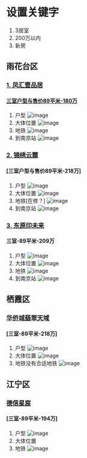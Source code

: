 # 设置关键字
1. 3居室
2. 200万以内
3. 新房

## 雨花台区
### [1. 凤汇壹品居 ](https://nj.fang.lianjia.com/loupan/p_fjlxhblbqG37dkbllcl/)
#### [三室户型与售价89平米-180万](https://nj.fang.lianjia.com/loupan/p_fjlxhblbqG37dkbllcl/huxingtu/14000009104771.html)
1. 户型 ![image](https://github.com/YinLiu-91/---/assets/61572280/0830cbd3-98b6-436a-84d7-121157caf31d)
2. 大体位置 ![image](https://github.com/YinLiu-91/---/assets/61572280/5f904088-c4a6-4031-a0c7-29ebe954a5fe)
3. 地铁 ![image](https://github.com/YinLiu-91/---/assets/61572280/f69596a5-2605-4ba7-88ac-0cf079501211)
4. 到南京站 ![image](https://github.com/YinLiu-91/---/assets/61572280/9982a8e7-d77d-4fc9-b8cd-4247de65b617)




### [2. 锦绣云麓](https://nj.fang.lianjia.com/loupan/p_jxylbltaz/)
#### [三室户型与售价89平米-218万]
1. 户型 ![image](https://github.com/YinLiu-91/---/assets/61572280/f0815d6b-3ded-4bfc-8577-bf85f9c612e4)
2. 大体位置 ![image](https://github.com/YinLiu-91/---/assets/61572280/b6a8e60f-187a-449d-8006-24abe3cbe188)
3. 地铁[在修？] ![image](https://github.com/YinLiu-91/---/assets/61572280/dd05d394-df28-416f-8ed1-44a65f9ded67)
4. 到南京站 ![image](https://github.com/YinLiu-91/---/assets/61572280/1f2e153e-0b95-4e58-829a-987eabb06d98)



### [3. 东原印未来](https://nj.fang.lianjia.com/loupan/p_NO2021G38bmgii/huxingtu/14000014545135.html)
#### 三室-89平米-209万
1. 户型 ![image](https://github.com/YinLiu-91/---/assets/61572280/a4890781-e5f0-46b8-8bb9-acb356a299b3)
2. 大体位置 ![image](https://github.com/YinLiu-91/---/assets/61572280/6ff72ec7-abc1-4dd0-97c8-33ff57e033e3)
3. 地铁 ![image](https://github.com/YinLiu-91/---/assets/61572280/f7a65579-a5d4-4f7d-92e3-1a9f7fc90586)
4. 到南京站 ![image](https://github.com/YinLiu-91/---/assets/61572280/3140b267-5e22-42ed-af5d-0b4065d7cf45)


## 栖霞区
### [华侨城翡翠天域](https://nj.fang.lianjia.com/loupan/p_hqcfctyabooo/huxingtu/1420051826846924.html)

#### [三室-89平米-218万]

1. 户型 ![image](https://github.com/YinLiu-91/---/assets/61572280/731b9b11-3539-4521-ac03-1727debfa8f8)
2. 大体位置 ![image](https://github.com/YinLiu-91/---/assets/61572280/8418d086-6663-4142-b52e-b0bbd59c8071)
3. 地铁没有合适地铁 ![image](https://github.com/YinLiu-91/---/assets/61572280/646c4ce0-a110-4d30-86bd-230f1430290f)


## 江宁区

### [德信星宸 ](https://nj.fang.lianjia.com/loupan/p_mzldxxcblkyz/)
#### [三室-89平米-194万]
1. 户型 ![image](https://github.com/YinLiu-91/---/assets/61572280/47e75c0c-8d56-4549-a7f5-2d58d7c60a13)
2. 大体位置
3. 地铁 ![image](https://github.com/YinLiu-91/---/assets/61572280/ff52b928-0584-4e8a-9981-02f4ca5dc558)












